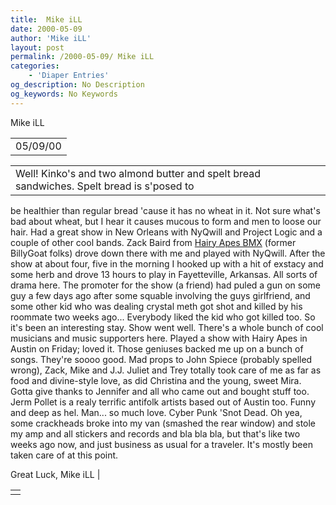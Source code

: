 ```yaml
---
title:  Mike iLL 
date: 2000-05-09
author: 'Mike iLL'
layout: post
permalink: /2000-05-09/ Mike iLL 
categories:
    - 'Diaper Entries'
og_description: No Description
og_keywords: No Keywords
---
```

<style>
body {
  background-color: ;
  color: ;
}
a {
  color: ;
}
a:active {
  color: ;
}
a:visited {
  color: ;
}
</style>
   Mike iLL     



|  |
| --- |
| 05/09/00  |

  
  



|  |
| --- |
| Well! Kinko's and two almond butter and spelt bread sandwiches. Spelt bread is s'posed to 
be healthier than regular bread 'cause it has no wheat in it. Not sure what's bad about wheat, but I
hear it causes mucous to form and men to loose our hair.
Had a great show in New Orleans with NyQwill and Project Logic and a couple of other cool bands. Zack
Baird from [Hairy Apes BMX](http://www.hairyapesbmx.net) (former BillyGoat folks) drove down there with
me and played with NyQwill. After the show at about four, five in the morning I hooked up with a 
hit of exstacy and some herb and drove 13 hours to play in Fayetteville, Arkansas.
All sorts of drama here. The promoter for the show (a friend) had puled a gun on some guy a few days ago
after some squable involving the guys girlfriend, and some other kid who was dealing crystal meth got shot and
killed by his roommate two weeks ago... Everybody liked the kid who got killed too. So it's been an interesting
stay. Show went well. There's a whole bunch of cool musicians and music supporters here.
Played a show with Hairy Apes in Austin on Friday; loved it. Those geniuses backed me up on a 
bunch of songs. They're soooo good. Mad props to John Spiece (probably spelled wrong), Zack, Mike and J.J.
Juliet and Trey totally took care of me as far as food and divine-style love, as did Christina and the young, sweet Mira. 
Gotta give 
thanks to Jennifer and all who came out and bought stuff too.
Jerm Pollet is a realy terrific antifolk artists based out of Austin too. Funny and deep as hel.
Man... so much love. Cyber Punk 'Snot Dead.
Oh yea, some crackheads broke into my van (smashed the rear window) and stole my amp and all stickers and records
and bla bla bla, but that's like two weeks ago now, and just business as usual for a traveler.
It's mostly been taken care of at this point.

  Great Luck, Mike iLL |

   



|  |
| --- |
|  |

   
   
   
   

  

